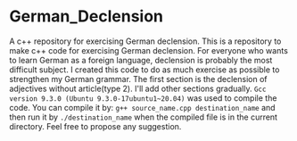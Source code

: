 # German_Declension
A  c++ repository for exercising German declension.
This is a repository to make c++ code for exercising German declension. For everyone who wants to learn German as a foreign language, declension is probably the most difficult subject. I created this code to do as much exercise as possible to strengthen my German grammar. The first section is the declension of adjectives without article(type 2). I'll add other sections gradually. `Gcc version 9.3.0 (Ubuntu 9.3.0-17ubuntu1~20.04)` was used to compile the code.
You can compile it by:  `g++ source_name.cpp destination_name` and then run it by `./destination_name` when the compiled file is in the current directory.
Feel free to propose any suggestion.

